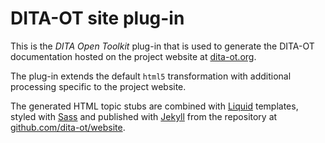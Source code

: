 # DITA-OT site plug-in

This is the _DITA Open Toolkit_ plug-in that is used to generate the DITA-OT documentation hosted on the project website at [dita-ot.org][1].

The plug-in extends the default `html5` transformation with additional processing specific to the project website.

The generated HTML topic stubs are combined with [Liquid][2] templates, styled with [Sass][3] and published with [Jekyll][4] from the repository at [github.com/dita-ot/website][5].

[1]: https://www.dita-ot.org/
[2]: https://github.com/Shopify/liquid/wiki
[3]: http://sass-lang.com "Sass: Syntactically Awesome Style Sheets"
[4]: http://jekyllrb.com "Jekyll • Simple, blog-aware, static sites"
[5]: https://github.com/dita-ot/website
